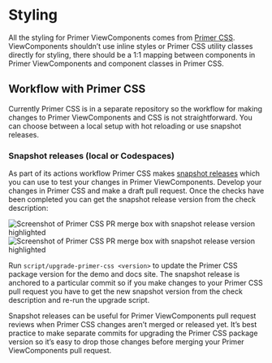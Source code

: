 # Styling

All the styling for Primer ViewComponents comes from [Primer CSS](https://github.com/primer/css). ViewComponents shouldn’t use inline styles or Primer CSS utility classes directly for styling, there should be a 1:1 mapping between components in Primer ViewComponents and component classes in Primer CSS.

## Workflow with Primer CSS

Currently Primer CSS is in a separate repository so the workflow for making changes to Primer ViewComponents and CSS is not straightforward. You can choose between a local setup with hot reloading or use snapshot releases.

### Snapshot releases (local or Codespaces)

As part of its actions workflow Primer CSS makes [snapshot releases](https://github.com/changesets/changesets/blob/main/docs/snapshot-releases.md) which you can use to test your changes in Primer ViewComponents. Develop your changes in Primer CSS and make a draft pull request. Once the checks have been completed you can get the snapshot release version from the check description:

![Screenshot of Primer CSS PR merge box with snapshot release version highlighted](https://user-images.githubusercontent.com/1901935/149159950-642252c8-d71b-47c7-a991-d23b74135bc7.png#gh-light-mode-only)
![Screenshot of Primer CSS PR merge box with snapshot release version highlighted](https://user-images.githubusercontent.com/1901935/149159954-2e5225a2-8bf5-4610-8eea-5b865e24c637.png#gh-dark-mode-only)

Run `script/upgrade-primer-css <version>` to update the Primer CSS package version for the demo and docs site. The snapshot release is anchored to a particular commit so if you make changes to your Primer CSS pull request you have to get the new snapshot version from the check description and re-run the upgrade script.

Snapshot releases can be useful for Primer ViewComponents pull request reviews when Primer CSS changes aren’t merged or released yet. It’s best practice to make separate commits for upgrading the Primer CSS package version so it’s easy to drop those changes before merging your Primer ViewComponents pull request.

